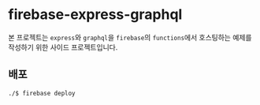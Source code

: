 # firebase-express-graphql

본 프로젝트는 `express`와 `graphql`을 `firebase`의 `functions`에서 호스팅하는 예제를 작성하기 위한 사이드 프로젝트입니다.

## 배포

```sh
./$ firebase deploy
```
